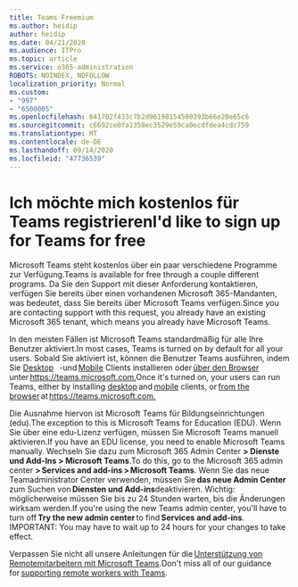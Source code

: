 ```yaml
---
title: Teams Freemium
ms.author: heidip
author: heidip
ms.date: 04/21/2020
ms.audience: ITPro
ms.topic: article
ms.service: o365-administration
ROBOTS: NOINDEX, NOFOLLOW
localization_priority: Normal
ms.custom:
- "997"
- "6500005"
ms.openlocfilehash: 641702f433c7b2d96198154500393b66e20e65c6
ms.sourcegitcommit: c6692ce0fa1358ec3529e59ca0ecdfdea4cdc759
ms.translationtype: MT
ms.contentlocale: de-DE
ms.lasthandoff: 09/14/2020
ms.locfileid: "47736539"
---
```

# <a name="id-like-to-sign-up-for-teams-for-free"></a><span data-ttu-id="ff2d2-102">Ich möchte mich kostenlos für Teams registrieren</span><span class="sxs-lookup"><span data-stu-id="ff2d2-102">I'd like to sign up for Teams for free</span></span>

<span data-ttu-id="ff2d2-103">Microsoft Teams steht kostenlos über ein paar verschiedene Programme zur Verfügung.</span><span class="sxs-lookup"><span data-stu-id="ff2d2-103">Teams is available for free through a couple different programs.</span></span> <span data-ttu-id="ff2d2-104">Da Sie den Support mit dieser Anforderung kontaktieren, verfügen Sie bereits über einen vorhandenen Microsoft 365-Mandanten, was bedeutet, dass Sie bereits über Microsoft Teams verfügen.</span><span class="sxs-lookup"><span data-stu-id="ff2d2-104">Since you are contacting support with this request, you already have an existing Microsoft 365 tenant, which means you already have Microsoft Teams.</span></span>

<span data-ttu-id="ff2d2-105">In den meisten Fällen ist Microsoft Teams standardmäßig für alle Ihre Benutzer aktiviert.</span><span class="sxs-lookup"><span data-stu-id="ff2d2-105">In most cases, Teams is turned on by default for all your users.</span></span> <span data-ttu-id="ff2d2-106">Sobald Sie aktiviert ist, können die Benutzer Teams ausführen, indem Sie [Desktop](https://docs.microsoft.com/MicrosoftTeams/get-clients#desktop-client)   -und [Mobile](https://docs.microsoft.com/MicrosoftTeams/get-clients#mobile-clients) Clients installieren oder [über den Browser](https://docs.microsoft.com/MicrosoftTeams/get-clients#web-client)   unter <https://teams.microsoft.com.></span><span class="sxs-lookup"><span data-stu-id="ff2d2-106">Once it's turned on, your users can run Teams, either by installing [desktop](https://docs.microsoft.com/MicrosoftTeams/get-clients#desktop-client) and [mobile](https://docs.microsoft.com/MicrosoftTeams/get-clients#mobile-clients) clients, or [from the browser](https://docs.microsoft.com/MicrosoftTeams/get-clients#web-client) at <https://teams.microsoft.com.></span></span>

<span data-ttu-id="ff2d2-107">Die Ausnahme hiervon ist Microsoft Teams für Bildungseinrichtungen (edu).</span><span class="sxs-lookup"><span data-stu-id="ff2d2-107">The exception to this is Microsoft Teams for Education (EDU).</span></span> <span data-ttu-id="ff2d2-108">Wenn Sie über eine edu-Lizenz verfügen, müssen Sie Microsoft Teams manuell aktivieren.</span><span class="sxs-lookup"><span data-stu-id="ff2d2-108">If you have an EDU license, you need to enable Microsoft Teams manually.</span></span> <span data-ttu-id="ff2d2-109">Wechseln Sie dazu zum Microsoft 365 Admin Center **> Dienste und Add-Ins > Microsoft Teams**.</span><span class="sxs-lookup"><span data-stu-id="ff2d2-109">To do this, go to the Microsoft 365 admin center **> Services and add-ins > Microsoft Teams**.</span></span> <span data-ttu-id="ff2d2-110">Wenn Sie das neue Teamadministrator Center verwenden, müssen Sie **das neue Admin Center**   zum Suchen von **Diensten und Add-ins**deaktivieren. Wichtig: möglicherweise müssen Sie bis zu 24 Stunden warten, bis die Änderungen wirksam werden.</span><span class="sxs-lookup"><span data-stu-id="ff2d2-110">If you're using the new Teams admin center, you'll have to turn off **Try the new admin center** to find **Services and add-ins**. IMPORTANT: You may have to wait up to 24 hours for your changes to take effect.</span></span>

<span data-ttu-id="ff2d2-111">Verpassen Sie nicht all unsere Anleitungen für die [Unterstützung von Remotemitarbeitern mit Microsoft Teams](https://docs.microsoft.com/MicrosoftTeams/support-remote-work-with-teams).</span><span class="sxs-lookup"><span data-stu-id="ff2d2-111">Don't miss all of our guidance for [supporting remote workers with Teams](https://docs.microsoft.com/MicrosoftTeams/support-remote-work-with-teams).</span></span>
